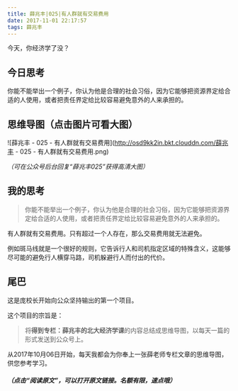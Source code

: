 ```yaml
---
title: 薛兆丰|025|有人群就有交易费用
date: 2017-11-01 22:17:57
tags: 薛兆丰
---
```


今天，你经济学了没？

## 今日思考

你能不能举出一个例子，你认为他是合理的社会习俗，因为它能够把资源界定给合适的人使用，或者把责任界定给比较容易避免意外的人来承担的。

## 思维导图（点击图片可看大图）

![薛兆丰 - 025 - 有人群就有交易费用](http://osd9kk2in.bkt.clouddn.com/薛兆丰 - 025 - 有人群就有交易费用.png)

*（可在公众号后台回复“薛兆丰025”获得高清大图）*

## 我的思考

> 你能不能举出一个例子，你认为他是合理的社会习俗，因为它能够把资源界定给合适的人使用，或者把责任界定给比较容易避免意外的人来承担的。

有人群就有交易费用。只有超过一个人存在，那么交易费用就无法避免。

例如斑马线就是一个很好的规则，它告诉行人和司机指定区域的特殊含义，这能够尽可能的避免行人横穿马路，司机躲避行人而付出的代价。

## 尾巴

这是庞校长开始向公众坚持输出的第一个项目。

这个项目的宗旨是：

> 将**得到专栏：薛兆丰的北大经济学课**的内容总结成思维导图，以每天一篇的形式发送到公众号上。

从2017年10月06日开始，每天我都会为你奉上一张薛老师专栏文章的思维导图，供您参考学习。

##### *（点击“阅读原文”，可以打开原文链接。名额有限，速点哦）*

